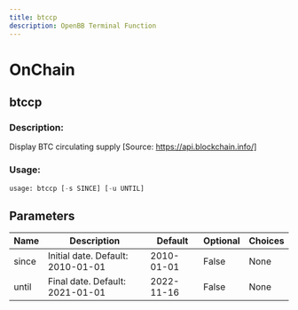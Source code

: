 ```yaml
---
title: btccp
description: OpenBB Terminal Function
---
```


# OnChain

## btccp

### Description: 

Display BTC circulating supply [Source: https://api.blockchain.info/]

### Usage: 
```python
usage: btccp [-s SINCE] [-u UNTIL]
```

## Parameters

| Name | Description | Default | Optional | Choices |
| ---- | ----------- | ------- | -------- | ------- |
| since | Initial date. Default: 2010-01-01 | 2010-01-01 | False | None |
| until | Final date. Default: 2021-01-01 | 2022-11-16 | False | None |


